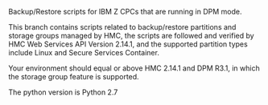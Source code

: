 Backup/Restore scripts for IBM Z CPCs that are running in DPM mode.

This branch contains scripts related to backup/restore partitions and storage groups managed by HMC, the scripts are followed and verified by HMC Web Services API Version 2.14.1, and the supported partition types include Linux and Secure Services Container.

Your environment should equal or above HMC 2.14.1 and DPM R3.1, in which the storage group feature is supported.

The python version is Python 2.7
